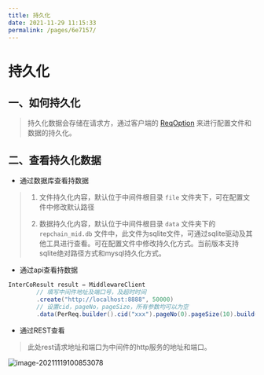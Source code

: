 ```yaml
---
title: 持久化
date: 2021-11-29 11:15:33
permalink: /pages/6e7157/
---
```


# 持久化

## 一、如何持久化

> 持久化数据会存储在请求方，通过客户端的 [ReqOption](/pages/70004d/#reqoption) 来进行配置文件和数据的持久化。

## 二、查看持久化数据

* 通过数据库查看持数据

> 1. 文件持久化内容，默认位于中间件根目录 `file` 文件夹下，可在配置文件中修改默认路径
> 
> 2. 数据持久化内容，默认位于中间件根目录 `data` 文件夹下的 `repchain_mid.db` 文件中，此文件为sqlite文件，可通过sqlite驱动及其他工具进行查看。可在配置文件中修改持久化方式。当前版本支持sqlite绝对路径方式和mysql持久化方式。

* 通过api查看持数据

```java linenums="1"
InterCoResult result = MiddlewareClient
        // 填写中间件地址及端口号，及超时时间
        .create("http://localhost:8888", 50000)
        // 设置cid，pageNo，pageSize，所有参数均可以为空
        .data(PerReq.builder().cid("xxx").pageNo(0).pageSize(10).build());
```

* 通过REST查看

> 此处rest请求地址和端口为中间件的http服务的地址和端口。

![image-20211119100853078](/img/img.png)

